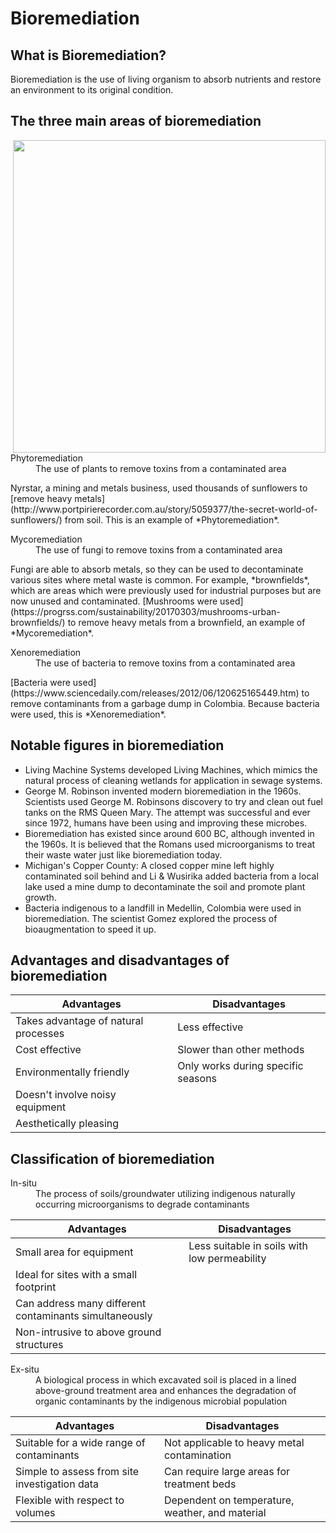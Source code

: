 # Bioremediation
## What is Bioremediation?
Bioremediation is the use of living organism to absorb nutrients and restore an environment to its original condition.

## The three main areas of bioremediation

<img style="float: right; height: 500px;" src="http://www.livemint.com/r/LiveMint/WebArchive/BP/Photos/2015-07-21/Processed/Mint/Web/w_g_Science_Bioremediation.jpg">

<dl>
<dt>Phytoremediation</dt>
<dd>The use of plants to remove toxins from a contaminated area</dd>
</dl>
Nyrstar, a mining and metals business, used thousands of sunflowers to [remove heavy metals](http://www.portpirierecorder.com.au/story/5059377/the-secret-world-of-sunflowers/) from soil. This is an example of *Phytoremediation*.

<dl>
<dt>Mycoremediation</dt>
<dd>The use of fungi to remove toxins from a contaminated area</dd>
</dl>
Fungi are able to absorb metals, so they can be used to decontaminate various sites where metal waste is common. For example, *brownfields*, which are areas which were previously used for industrial purposes but are now unused and contaminated. [Mushrooms were used](https://progrss.com/sustainability/20170303/mushrooms-urban-brownfields/) to remove heavy metals from a brownfield, an example of *Mycoremediation*.

<dl>
<dt>Xenoremediation</dt>
<dd>The use of bacteria to remove toxins from a contaminated area</dd>
</dl>
[Bacteria were used](https://www.sciencedaily.com/releases/2012/06/120625165449.htm) to remove contaminants from a garbage dump in Colombia. Because bacteria were used, this is *Xenoremediation*.

## Notable figures in bioremediation
* Living Machine Systems developed Living Machines, which mimics the natural process of cleaning wetlands for application in sewage systems.
* George M. Robinson invented modern bioremediation in the 1960s.
Scientists used George M. Robinsons discovery to try and clean out fuel tanks on the RMS Queen Mary. The attempt was successful and ever since 1972, humans have been using and improving these microbes.
* Bioremediation has existed since around 600 BC, although invented in the 1960s. It is believed that the Romans used microorganisms to treat their waste water just like bioremediation today.
* Michigan's Copper County: A closed copper mine left highly contaminated soil behind and Li & Wusirika added bacteria from a local lake used a mine dump to decontaminate the soil and promote plant growth.
* Bacteria indigenous to a landfill in Medellin, Colombia were used in bioremediation. The scientist Gomez explored the process of bioaugmentation to speed it up.

## Advantages and disadvantages of bioremediation

| Advantages                           | Disadvantages                      |
|--------------------------------------|------------------------------------|
| Takes advantage of natural processes | Less effective                     |
| Cost effective                       | Slower than other methods          |
| Environmentally friendly             | Only works during specific seasons |
| Doesn't involve noisy equipment      |                                    |
| Aesthetically pleasing               |                                    |

## Classification of bioremediation
<dl>
<dt>In-situ</dt>
<dd>The process of soils/groundwater utilizing indigenous naturally occurring microorganisms to degrade contaminants</dd>
</dl>

| Advantages                                             | Disadvantages                                |
|--------------------------------------------------------|----------------------------------------------|
| Small area for equipment                               | Less suitable in soils with low permeability |
| Ideal for sites with a small footprint                 |                                              |
| Can address many different contaminants simultaneously |                                              |
| Non-intrusive to above ground structures               |                                              |

<dl>
<dt>Ex-situ</dt>
<dd>A biological process in which excavated soil is placed in a lined above-ground treatment area and enhances the degradation of organic contaminants by the indigenous microbial population</dd>
</dl>

| Advantages                                    | Disadvantages                                   |
|-----------------------------------------------|-------------------------------------------------|
| Suitable for a wide range of contaminants     | Not applicable to heavy metal contamination     |
| Simple to assess from site investigation data | Can require large areas for treatment beds      |
| Flexible with respect to volumes              | Dependent on temperature, weather, and material |
